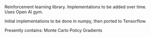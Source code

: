 Reinforcement learning library. Implementations to be added over time. Uses Open AI gym.

Initial implementations to be done in numpy, then ported to Tensorflow.

Presently contains:
Monte Carlo Policy Gradients
